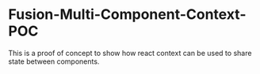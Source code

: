 # Fusion-Multi-Component-Context-POC
This is a proof of concept to show how react context can be used to share state between components.
